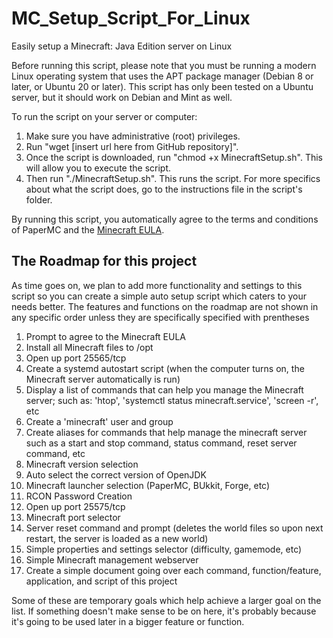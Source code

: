 # MC_Setup_Script_For_Linux
Easily setup a Minecraft: Java Edition server on Linux

Before running this script, please note that you must be running a modern Linux operating system that uses the APT package manager (Debian 8 or later, or Ubuntu 20 or later). This script has only been tested on a Ubuntu server, but it should work on Debian and Mint as well.

To run the script on your server or computer:

1. Make sure you have administrative (root) privileges.
2. Run "wget [insert url here from GitHub repository]".
3. Once the script is downloaded, run "chmod +x MinecraftSetup.sh". This will allow you to execute the script.
4. Then run "./MinecraftSetup.sh". This runs the script.
For more specifics about what the script does, go to the instructions file in the script's folder.

By running this script, you automatically agree to the terms and conditions of PaperMC and the [Minecraft EULA](https://www.minecraft.net/eula).



## The Roadmap for this project 
As time goes on, we plan to add more functionality and settings to this script so you can create a simple auto setup script which caters to your needs better.
The features and functions on the roadmap are not shown in any specific order unless they are specifically specified with prentheses


1. Prompt to agree to the Minecraft EULA 
2. Install all Minecraft files to /opt
3. Open up port 25565/tcp
4. Create a systemd autostart script (when the computer turns on, the Minecraft server automatically is run)
5. Display a list of commands that can help you manage the Minecraft server; such as: 'htop', 'systemctl status minecraft.service', 'screen -r', etc
6. Create a 'minecraft' user and group
7. Create aliases for commands that help manage the minecraft server such as a start and stop command, status command, reset server command, etc
8. Minecraft version selection 
9. Auto select the correct version of OpenJDK
10. Minecraft launcher selection (PaperMC, BUkkit, Forge, etc)
11. RCON Password Creation
12. Open up port 25575/tcp
13. Minecraft port selector
14. Server reset command and prompt (deletes the world files so upon next restart, the server is loaded as a new world)
15. Simple properties and settings selector (difficulty, gamemode, etc)
16. Simple Minecraft management webserver
17. Create a simple document going over each command, function/feature, application, and script of this project 

Some of these are temporary goals which help achieve a larger goal on the list. If something doesn't make sense to be on here, it's probably because it's going to be used later in a bigger feature or function.
